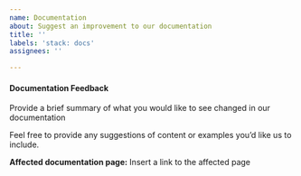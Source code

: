 ```yaml
---
name: Documentation
about: Suggest an improvement to our documentation
title: ''
labels: 'stack: docs'
assignees: ''

---
```


#### Documentation Feedback

Provide a brief summary of what you would like to see changed in our 
documentation

Feel free to provide any suggestions of content or examples you’d like us to include.

**Affected documentation page:** Insert a link to the affected page
